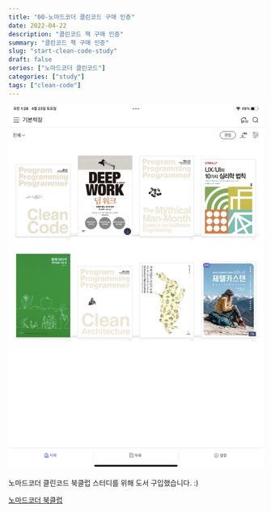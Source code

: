 ```yaml
---
title: "00-노마드코더 클린코드 구매 인증"
date: 2022-04-22
description: "클린코드 책 구매 인증"
summary: "클린코드 책 구매 인증"
slug: "start-clean-code-study"
draft: false
series: ["노마드코더 클린코드"]
categories: ["study"]
tags: ["clean-code"]
---
```


![이미지](/img/clean-code/book.png)

노마드코더 클린코드 북클럽 스터디를 위해 도서 구입했습니다. :)

[노마드코더 북클럽](https://nomadcoders.co/c/clean-code/lobby)
